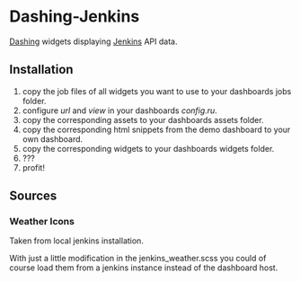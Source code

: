 # Dashing-Jenkins

[Dashing](http://shopify.github.com/dashing/) widgets displaying [Jenkins](http://jenkins-ci.org/) API data.

## Installation

1. copy the job files of all widgets you want to use to your dashboards jobs folder.
2. configure *url* and *view* in your dashboards *config.ru*.
3. copy the corresponding assets to your dashboards assets folder.
4. copy the corresponding html snippets from the demo dashboard to your own dashboard.
5. copy the corresponding widgets to your dashboards widgets folder.
6. ???
7. profit!

## Sources

### Weather Icons

Taken from local jenkins installation.

With just a little modification in the jenkins_weather.scss you could of course load them from a jenkins instance instead of the dashboard host.
